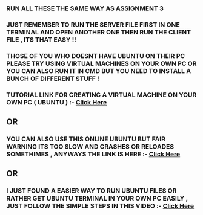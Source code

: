 ### RUN ALL THESE THE SAME WAY AS ASSIGNMENT 3

### JUST REMEMBER TO RUN THE SERVER FILE FIRST IN ONE TERMINAL AND OPEN ANOTHER ONE THEN RUN THE CLIENT FILE , ITS THAT EASY !!

### THOSE OF YOU WHO DOESNT HAVE UBUNTU ON THEIR PC PLEASE TRY USING VIRTUAL MACHINES ON YOUR OWN PC OR YOU CAN ALSO RUN IT IN CMD BUT YOU NEED TO INSTALL A BUNCH OF DIFFERENT STUFF !

### TUTORIAL LINK FOR CREATING A VIRTUAL MACHINE ON YOUR OWN PC ( UBUNTU ) :- [Click Here](https://www.youtube.com/watch?v=luhHDo4ei34)


## OR


### YOU CAN ALSO USE THIS ONLINE UBUNTU BUT FAIR WARNING ITS TOO SLOW AND CRASHES OR RELOADES SOMETHIMES , ANYWAYS THE LINK IS HERE :- [Click Here](https://www.onworks.net/programs/terminal-online)


## OR


### I JUST FOUND A EASIER WAY TO RUN UBUNTU FILES OR RATHER GET UBUNTU TERMINAL IN YOUR OWN PC EASILY , JUST FOLLOW THE SIMPLE STEPS IN THIS VIDEO :- [Click Here](https://www.youtube.com/watch?v=LLlfLpvQg04)
